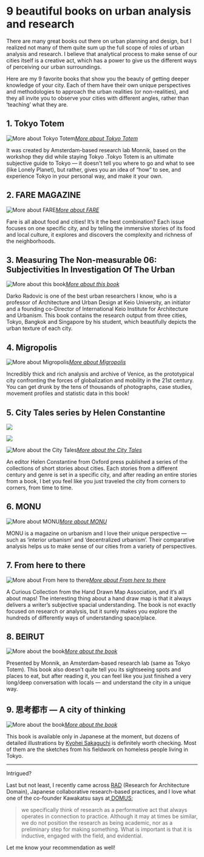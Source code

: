 
# 9 beautiful books on urban analysis and research

There are many great books out there on urban planning and design, but I realized not many of them quite sum up the full scope of roles of urban analysis and research. I believe that analytical process to make sense of our cities itself is a creative act, which has a power to give us the different ways of perceiving our urban surroundings.

Here are my 9 favorite books that show you the beauty of getting deeper knowledge of your city. Each of them have their own unique perspectives and methodologies to approach the urban realities (or non-realities), and they all invite you to observe your cities with different angles, rather than ‘teaching’ what they are.

## 1. Tokyo Totem

![[More about Tokyo Totem](https://www.amazon.com/Tokyo-Totem-Guide-English-Japanese/dp/4904894286/ref=sr_1_1?ie=UTF8&qid=1526722018&sr=8-1&keywords=tokyo+totem)](https://cdn-images-1.medium.com/max/2000/1*6q2Ooe_1RXRFa6slIUnvxQ.png)*[More about Tokyo Totem](https://www.amazon.com/Tokyo-Totem-Guide-English-Japanese/dp/4904894286/ref=sr_1_1?ie=UTF8&qid=1526722018&sr=8-1&keywords=tokyo+totem)*

It was created by Amsterdam-based research lab Monnik, based on the workshop they did while staying Tokyo .Tokyo Totem is an ultimate subjective guide to Tokyo — it doesn't tell you where to go and what to see (like Lonely Planet), but rather, gives you an idea of “how” to see, and experience Tokyo in your personal way, and make it your own.

## 2. FARE MAGAZINE

![[More about FARE](https://www.faremag.com/)](https://cdn-images-1.medium.com/max/2000/1*lDN4SLFFG-WD2rXkuNRdIg.png)*[More about FARE](https://www.faremag.com/)*

Fare is all about food and cities! It’s it the best combination? Each issue focuses on one specific city, and by telling the immersive stories of its food and local culture, it explores and discovers the complexity and richness of the neighborhoods.

## 3. Measuring The Non-measurable 06: Subjectivities In Investigation Of The Urban

![[More about this book](https://www.amazon.co.jp/Subjectivities-Investigation-Urban-%E9%83%BD%E5%B8%82%E3%81%AE%E6%8E%A2%E6%B1%82%E3%81%AB%E3%81%8A%E3%81%91%E3%82%8B%E4%B8%BB%E8%A6%B3%E6%80%A7%E3%80%9C%E5%8F%AB%E3%81%B3%E3%81%A8%E5%BD%B1%E3%81%A8%E9%8F%A1%E5%83%8F-Non-Measurable/dp/4904894162/ref=sr_1_1?ie=UTF8&qid=1526722331&sr=8-1&keywords=Measuring+The+Non-measurable+06%3A+Subjectivities+In+Investigation+Of+The%C2%A0Urban)](https://cdn-images-1.medium.com/max/3200/1*jGYG-qwx7aPsMm2xfTiATQ.png)*[More about this book](https://www.amazon.co.jp/Subjectivities-Investigation-Urban-%E9%83%BD%E5%B8%82%E3%81%AE%E6%8E%A2%E6%B1%82%E3%81%AB%E3%81%8A%E3%81%91%E3%82%8B%E4%B8%BB%E8%A6%B3%E6%80%A7%E3%80%9C%E5%8F%AB%E3%81%B3%E3%81%A8%E5%BD%B1%E3%81%A8%E9%8F%A1%E5%83%8F-Non-Measurable/dp/4904894162/ref=sr_1_1?ie=UTF8&qid=1526722331&sr=8-1&keywords=Measuring+The+Non-measurable+06%3A+Subjectivities+In+Investigation+Of+The%C2%A0Urban)*

Darko Radovic is one of the best urban researchers I know, who is a professor of Architecture and Urban Design at Keio University, an initiator and a founding co-Director of International Keio Institute for Architecture and Urbanism. This book contains the research output from three cities, Tokyo, Bangkok and Singapore by his student, which beautifully depicts the urban texture of each city.

## 4. Migropolis

![[More about Migropolis](http://cargocollective.com/monnik/Beyroutes)](https://cdn-images-1.medium.com/max/2000/1*Y1f65WmHej5VJcKeYJOeww.png)*[More about Migropolis](http://cargocollective.com/monnik/Beyroutes)*

Incredibly thick and rich analysis and archive of Venice, as the prototypical city confronting the forces of globalization and mobility in the 21st century. You can get drunk by the tens of thousands of photographs, case studies, movement profiles and statistic data in this book!

## 5. City Tales series by Helen Constantine

![](https://cdn-images-1.medium.com/max/2000/1*9k7d4ddSh-NLF_0zqZWYZQ.png)

![](https://cdn-images-1.medium.com/max/2000/1*OWe2PWHrv5Lb90CXfRZVlg.png)

![[More about the City Tales](https://global.oup.com/academic/content/series/c/city-tales-cta/?cc=us&lang=en&)](https://cdn-images-1.medium.com/max/2000/1*u-DkkUtRQ5V58TOK9qkLhA.png)*[More about the City Tales](https://global.oup.com/academic/content/series/c/city-tales-cta/?cc=us&lang=en&)*

An editor Helen Constantine from Oxford press published a series of the collections of short stories about cities. Each stories from a different century and genre is set in a specific city, and after reading an entire stories from a book, I bet you feel like you just traveled the city from corners to corners, from time to time.

## 6. MONU

![[More about MONU](http://www.monu-magazine.com/issues.htm)](https://cdn-images-1.medium.com/max/2000/1*24Xl5-u2fRGMcD08OQ-x_Q.png)*[More about MONU](http://www.monu-magazine.com/issues.htm)*

MONU is a magazine on urbanism and I love their unique perspective — such as ‘interior urbanism’ and ‘decentralized urbanism’. Their comparative analysis helps us to make sense of our cities from a variety of perspectives.

## 7. From here to there

![[More about From here to there](https://www.amazon.com/Here-There-Curious-Collection-Association/dp/1568988826)](https://cdn-images-1.medium.com/max/2000/1*0IHAhcdmXyRhmvWex3GDHg.png)*[More about From here to there](https://www.amazon.com/Here-There-Curious-Collection-Association/dp/1568988826)*

A Curious Collection from the Hand Drawn Map Association, and it’s all about maps! The interesting thing about a hand draw map is that it always delivers a writer’s subjective spacial understanding. The book is not exactly focused on research or analysis, but it surely makes you explore the hundreds of differently ways of understanding space/place.

## 8. BEIRUT

![[More about the book](http://www.monnik.org/tag/beirut/)](https://cdn-images-1.medium.com/max/2000/1*frKSDgnIB8igXAj9SPcHpg.png)*[More about the book](http://www.monnik.org/tag/beirut/)*

Presented by Monnik, an Amsterdam-based research lab (same as Tokyo Totem). This book also doesn’t quite tell you its sightseeing spots and places to eat, but after reading it, you can feel like you just finished a very long/deep conversation with locals — and understand the city in a unique way.

## 9. 思考都市 — A city of thinking

![[More about the book](https://www.amazon.com/%E6%80%9D%E8%80%83%E9%83%BD%E5%B8%82-%E5%9D%82%E5%8F%A3%E6%81%AD%E5%B9%B3-Drawings-1999-2012/dp/4528010569/ref=sr_1_1?ie=UTF8&qid=1526723236&sr=8-1&keywords=%E6%80%9D%E8%80%83%E9%83%BD%E5%B8%82)](https://cdn-images-1.medium.com/max/2000/1*u4kFd1iFUbOVD_zPNq-S2A.png)*[More about the book](https://www.amazon.com/%E6%80%9D%E8%80%83%E9%83%BD%E5%B8%82-%E5%9D%82%E5%8F%A3%E6%81%AD%E5%B9%B3-Drawings-1999-2012/dp/4528010569/ref=sr_1_1?ie=UTF8&qid=1526723236&sr=8-1&keywords=%E6%80%9D%E8%80%83%E9%83%BD%E5%B8%82)*

This book is available only in Japanese at the moment, but dozens of detailed illustrations by [Kyohei Sakaguchi](https://en.wikipedia.org/wiki/Kyohei_Sakaguchi) is definitely worth checking. Most of them are the sketches from his fieldwork on homeless people living in Tokyo.

***************

Intrigued?

Last but not least, I recently came across [RAD](http://radlab.info/) (Research for Architecture Domain), Japanese collaborative research-based practices, and I love what one of the co-founder Kawakatsu says at[ DOMUS](https://www.domusweb.it/en/architecture/2012/11/07/studio-visit-02-research-for-architecture-domain.html);
> we specifically think of research as a performative act that always operates in connection to practice. Although it may at times be similar, we do not position the research as being academic, nor as a preliminary step for making something. What is important is that it is inductive, engaged with the field, and evidential.

Let me know your recommendation as well!
